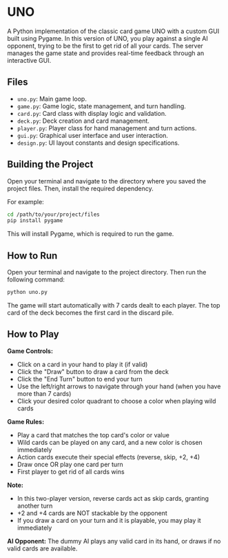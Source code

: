 # UNO

A Python implementation of the classic card game UNO with a custom GUI built using Pygame. In this version of UNO, you play against a single AI opponent, trying to be the first to get rid of all your cards. The server manages the game state and provides real-time feedback through an interactive GUI.

## Files

*   `uno.py`: Main game loop.
*   `game.py`: Game logic, state management, and turn handling.
*   `card.py`: Card class with display logic and validation.
*   `deck.py`: Deck creation and card management.
*   `player.py`: Player class for hand management and turn actions.
*   `gui.py`: Graphical user interface and user interaction.
*   `design.py`: UI layout constants and design specifications.

## Building the Project

Open your terminal and navigate to the directory where you saved the project files. Then, install the required dependency.

For example:
```bash
cd /path/to/your/project/files
pip install pygame
```

This will install Pygame, which is required to run the game.

## How to Run

Open your terminal and navigate to the project directory. Then run the following command:

```bash
python uno.py
```

The game will start automatically with 7 cards dealt to each player. The top card of the deck becomes the first card in the discard pile.

## How to Play

**Game Controls:**
*   Click on a card in your hand to play it (if valid)
*   Click the "Draw" button to draw a card from the deck
*   Click the "End Turn" button to end your turn
*   Use the left/right arrows to navigate through your hand (when you have more than 7 cards)
*   Click your desired color quadrant to choose a color when playing wild cards

**Game Rules:**
*   Play a card that matches the top card's color or value
*   Wild cards can be played on any card, and a new color is chosen immediately
*   Action cards execute their special effects (reverse, skip, +2, +4)
*   Draw once OR play one card per turn
*   First player to get rid of all cards wins

**Note:**
*   In this two-player version, reverse cards act as skip cards, granting another turn
*   +2 and +4 cards are NOT stackable by the opponent
*   If you draw a card on your turn and it is playable, you may play it immediately

**AI Opponent:**
The dummy AI plays any valid card in its hand, or draws if no valid cards are available. 
